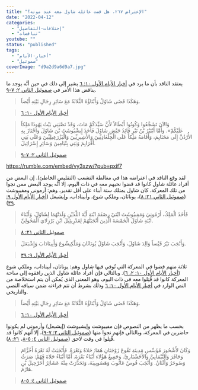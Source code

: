 ```yaml
---
title: "الإعتراض ٢٦٧، هل قضت عائلة شاول معه عند موته؟"
date: "2022-04-12"
categories: 
  - "إختلافات-التفاصيل"
  - "تناقضات"
youtube: ""
status: "published"
tags: 
  - "أخبار-الأيام"
  - "صموئيل"
coverImage: "d9a2d9a6d9a7.jpg"
---
```


يعتقد الناقد بأن ما يرد في [أخبار الأيام الأول ١٠: ٦](https://my.bible.com/bible/101/1CH.10.6) يشير إلى ذلك في حين أنَّه يوجد ما يناقض هذا الأمر في [صموئيل الثاني ٢: ٧-٩](https://my.bible.com/bible/101/2SA.2.7-9).

> وَهَكَذَا قَضَى شَاوُلُ وَأَبْنَاؤُهُ الثَّلاثَةُ مَعَ سَائِرِ رِجَالِ بَيْتِهِ أَيْضاً.

> [أخبار الأيام الأول ١٠: ٦](https://my.bible.com/bible/101/1CH.10.6)

> وَالآنَ تَشَجَّعُوا وَكُونُوا أَبْطَالاً لأَنَّ سَيِّدَكُمْ مَاتَ، وَقَدْ نَصَّبَنِي بَيْتُ يَهُوذَا مَلِكاً عَلَيْكُمْ». وَأَمَّا أَبْنَيْرُ بْنُ نَيْرٍ قَائِدُ جَيْشِ شَاوُلَ فَأَخَذَ إِيشْبُوشَثَ بْنَ شَاوُلَ وَاجْتَازَ بِهِ الأُرْدُنَّ إِلَى مَحَنَايِمَ، وَأَقَامَهُ مَلِكاً عَلَى الْجِلْعَادِيِّينَ وَالأَشِيرِيِّينَ وَالْيَزْرَعِيلِيِّينَ وَعَلَى بَنِي أَفْرَايِمَ وَبَنِي بِنْيَامِينَ وَسَائِرِ إِسْرَائِيلَ.

> [صموئيل الثاني ٢: ٧-٩](https://my.bible.com/bible/101/2SA.2.7-9)

https://rumble.com/embed/vy3xzw/?pub=pxif7

لقد وقع الناقد في اعتراضه هذا في مغالطة التشعب (التقليص الخاطئ). إن البعض من أفراد عائلة شاول كانوا قد قضوا نحبهم معه في ذات اليوم، إلا أنَّه يوجد البعض ممن نجوا من تلك المعركة. كان شاول يمتلك ستة أبناء على أقل تقدير، وهم: أرموني ومفيبوشث ([صموئيل الثاني ٢١: ٨](https://my.bible.com/bible/101/2SA.21.8))، يوناثان، وملكي شوع، وأبيناداب، وإيشبعل ([أخبار الأيام الأول ٩: ٣٩](https://my.bible.com/bible/101/1CH.9.39)).

> فَأَخَذَ الْمَلِكُ، أَرْمُونِيَ وَمَفِبيُوشَثَ ابْنَيْ رِصْفَةَ ابْنَةِ أَيَّةَ اللَّذَيْنِ وَلَدَتْهُمَا لِشَاوُلَ، وَأَبْنَاءَ ابْنَةِ شَاوُلَ الْخَمْسَةَ الَّذِينَ أَنْجَبَتْهُمْ لِعَدْرِيئِيلَ ابْنِ بَرْزِلايَ الْمَحُولِيِّ.

> [صموئيل الثاني ٢١: ٨](https://my.bible.com/bible/101/2SA.21.8)

> وَأَنْجَبَ نَيْرُ قَيْساً وَالِدَ شَاوُلَ، وَأَنْجَبَ شَاوُلُ يُونَاثَانَ وَمَلْكِيشُوعَ وَأَبِينَادَابَ وَإِشْبَعَلَ.

> [أخبار الأيام الأول ٩: ٣٩](https://my.bible.com/bible/101/1CH.9.39)

ثلاثة منهم قضوا في المعركة التي تُوفي فيها شاول وهم: يوناثان، أبيناداب، وملكي شوع ([أخبار الأيام الأول ١٠: ٢، ٦](https://my.bible.com/bible/101/1CH.10.2-6)). وبالتالي فإن أفراد عائلة شاول الذين رافقوه إلى ساحة المعركة كانوا قد قُتِلوا معه في ذات اليوم، وهو المعنى الذي يُمكن أن يتم استخلاصة من النص الوارد في [أخبار الأيام الأول ١٠: ٦](https://my.bible.com/bible/101/1CH.10.6) وذلك بشرط أن تتم قراءته ضمن سياقه النصي والتاريخي.

> وَهَكَذَا قَضَى شَاوُلُ وَأَبْنَاؤُهُ الثَّلاثَةُ مَعَ سَائِرِ رِجَالِ بَيْتِهِ أَيْضاً.

> [أخبار الأيام الأول ١٠: ٦](https://my.bible.com/bible/101/1CH.10.6)

بحسب ما يظهر من النصوص فإن مفيبوشت وإيشبوشث (إيشبعل) وأرموني لم يكونوا حاضرين في المعركة، وبالتالي فإنهم نجوا منها ([صموئيل الثاني ٢: ٧-٩](https://my.bible.com/bible/101/2SA.2.7-9))، إلا أنهم كانوا قد قُتِلوا في وقت لاحق ([صموئيل الثاني ٤: ٥-٨](https://my.bible.com/bible/101/2SA.4.5-8)، [٢١: ٨](https://my.bible.com/bible/101/2SA.21.8)).

> وَكَانَ لأَشْحُورَ مُؤَسِّسِ مَدِينَةِ تَقُوعَ زَوْجَتَانِ هُمَا: حَلاةُ وَنَعْرَةُ. فَأَنْجَبَتْ لَهُ نَعْرَةُ أَخُزَّامَ وَحَافَرَ وَالتَّيْمَانِيَّ وَالأَخَشْتَارِيَّ. وَجَمِيعُ هَؤُلاءِ أَبْنَاءُ نَعْرَةَ. أَمَّا أَبْنَاءُ حَلاةَ فَهُمْ: صَرَثُ وَصُوحَرُ وَأَثْنَانُ. وَأَنْجَبَ قُوصٌ عَانُوبَ وَهَصُوبِيبَةَ، وَتَحَدَّرَتْ مِنْهُ عَشَائِرُ أَخَرْحِيلَ بْنِ هَارُمَ.

> [صموئيل الثاني ٤: ٥-٨](https://my.bible.com/bible/101/2SA.4.5-8)
